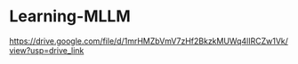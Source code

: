 # Learning-MLLM

https://drive.google.com/file/d/1mrHMZbVmV7zHf2BkzkMUWq4lIRCZw1Vk/view?usp=drive_link
